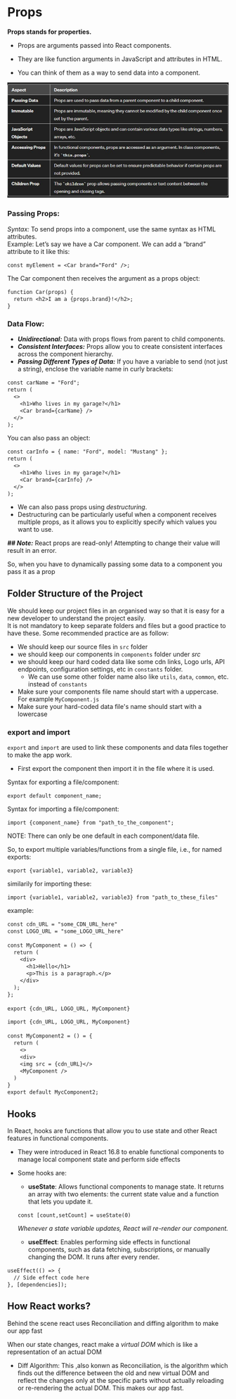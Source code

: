 # Props
**Props stands for properties.**  
* Props are arguments passed into React components.

* They are like function arguments in JavaScript and attributes in HTML.

* You can think of them as a way to send data into a component.

![Props](Props.jpg)

### Passing Props:
*Syntax:* To send props into a component, use the same syntax as HTML attributes.  
Example: Let’s say we have a Car component. We can add a “brand” attribute to it like this:
```
const myElement = <Car brand="Ford" />;
```
The Car component then receives the argument as a props object:
```
function Car(props) {
  return <h2>I am a {props.brand}!</h2>;
}
```

### Data Flow:
* ***Unidirectional:*** Data with props flows from parent to child components.  
* ***Consistent Interfaces:*** Props allow you to create consistent interfaces across the component hierarchy.  
* ***Passing Different Types of Data:***
If you have a variable to send (not just a string), enclose the variable name in curly brackets:
```
const carName = "Ford";
return (
  <>
    <h1>Who lives in my garage?</h1>
    <Car brand={carName} />
  </>
);
```

You can also pass an object:
```
const carInfo = { name: "Ford", model: "Mustang" };
return (
  <>
    <h1>Who lives in my garage?</h1>
    <Car brand={carInfo} />
  </>
);
```

* We can also pass props using *destructuring*.    
* Destructuring can be particularly useful when a component receives multiple props, as it allows you to explicitly specify which values you want to use.


***## Note:*** React props are read-only! Attempting to change their value will result in an error.

So, when you have to dynamically passing some data to a component you pass it as a prop

## Folder Structure of the Project

We should keep our project files in an organised way so that it is easy for a new developer to understand the project easily.  
It is not mandatory to keep separate folders and files but a good practice to have these. Some recommended practice are as follow:

  * We should keep our source files in ``src`` folder
  * we should keep our components in ``components`` folder under *src*
  * we should keep our hard coded data like some cdn links, Logo urls, API endpoints, configuration settings, etc in ``constants`` folder.  
    *  We can use some other folder name also like ``utils``, ``data``, ``common``, etc. instead of ``constants``
  * Make sure your components file name should start with a uppercase. For example ```MyComponent.js```
  * Make sure your hard-coded data file's name should start with a lowercase

### export and import
``export`` and ``import`` are used to link these components and data files together to make the app work.
* First export the component then import it in the file where it is used.

Syntax for exporting a file/component:
```
export default component_name;
```

Syntax for importing a file/component:
```
import {component_name} from "path_to_the_component";
```

NOTE: There can only be one default in each component/data file.  

So, to export multiple variables/functions from a single file, i.e., for named exports:
```
export {variable1, variable2, variable3}
 ```
similarily for importing these:
```
import {variable1, variable2, variable3} from "path_to_these_files"
 ```

example:
```
const cdn_URL = "some_CDN_URL_here"
const LOGO_URL = "some_LOGO_URL_here"

const MyComponent = () => {
  return (
    <div>
      <h1>Hello</h1>
      <p>This is a paragraph.</p>
    </div>
  );
};

export {cdn_URL, LOGO_URL, MyComponent}
```
```
import {cdn_URL, LOGO_URL, MyComponent}

const MyComponent2 = () = {
  return (
    <>
    <div> 
    <img src = {cdn_URL}</>
    <MyComponent />
  )
}
export default MycComponent2;
```

## Hooks
In React, hooks are functions that allow you to use state and other React features in functional components.
* They were introduced in React 16.8 to enable functional components to manage local component state and perform side effects
* Some hooks are:
  * **useState**: Allows functional components to manage state. It returns an array with two elements: the current state value and a function that lets you update it.
  ```
  const [count,setCount] = useState(0)
  ```
  *Whenever a state variable updates, React will re-render our component.*

  * **useEffect**: Enables performing side effects in functional components, such as data fetching, subscriptions, or manually changing the DOM. It runs after every render.
```
useEffect(() => {
  // Side effect code here
}, [dependencies]);

```

## How React works?
Behind the scene react uses Reconciliation and diffing algorithm to make our app fast

When our state changes, react make a *virtual DOM* which is like a representation of an actual DOM

* Diff Algorithm: This ,also konwn as Reconciliation, is the algorithm which finds out the difference between the old and new virtual DOM and reflect the changes only at the specific parts without actually reloading or re-rendering the actual DOM. This makes our app fast.